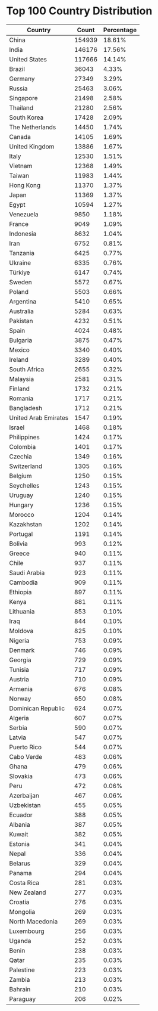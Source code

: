 # Top 100 Country Distribution
| Country | Count | Percentage |
|----|----|----|
| China | 154939 | 18.61% |
| India | 146176 | 17.56% |
| United States | 117666 | 14.14% |
| Brazil | 36043 | 4.33% |
| Germany | 27349 | 3.29% |
| Russia | 25463 | 3.06% |
| Singapore | 21498 | 2.58% |
| Thailand | 21280 | 2.56% |
| South Korea | 17428 | 2.09% |
| The Netherlands | 14450 | 1.74% |
| Canada | 14105 | 1.69% |
| United Kingdom | 13886 | 1.67% |
| Italy | 12530 | 1.51% |
| Vietnam | 12368 | 1.49% |
| Taiwan | 11983 | 1.44% |
| Hong Kong | 11370 | 1.37% |
| Japan | 11369 | 1.37% |
| Egypt | 10594 | 1.27% |
| Venezuela | 9850 | 1.18% |
| France | 9049 | 1.09% |
| Indonesia | 8632 | 1.04% |
| Iran | 6752 | 0.81% |
| Tanzania | 6425 | 0.77% |
| Ukraine | 6335 | 0.76% |
| Türkiye | 6147 | 0.74% |
| Sweden | 5572 | 0.67% |
| Poland | 5503 | 0.66% |
| Argentina | 5410 | 0.65% |
| Australia | 5284 | 0.63% |
| Pakistan | 4232 | 0.51% |
| Spain | 4024 | 0.48% |
| Bulgaria | 3875 | 0.47% |
| Mexico | 3340 | 0.40% |
| Ireland | 3289 | 0.40% |
| South Africa | 2655 | 0.32% |
| Malaysia | 2581 | 0.31% |
| Finland | 1732 | 0.21% |
| Romania | 1717 | 0.21% |
| Bangladesh | 1712 | 0.21% |
| United Arab Emirates | 1547 | 0.19% |
| Israel | 1468 | 0.18% |
| Philippines | 1424 | 0.17% |
| Colombia | 1401 | 0.17% |
| Czechia | 1349 | 0.16% |
| Switzerland | 1305 | 0.16% |
| Belgium | 1250 | 0.15% |
| Seychelles | 1243 | 0.15% |
| Uruguay | 1240 | 0.15% |
| Hungary | 1236 | 0.15% |
| Morocco | 1204 | 0.14% |
| Kazakhstan | 1202 | 0.14% |
| Portugal | 1191 | 0.14% |
| Bolivia | 993 | 0.12% |
| Greece | 940 | 0.11% |
| Chile | 937 | 0.11% |
| Saudi Arabia | 923 | 0.11% |
| Cambodia | 909 | 0.11% |
| Ethiopia | 897 | 0.11% |
| Kenya | 881 | 0.11% |
| Lithuania | 853 | 0.10% |
| Iraq | 844 | 0.10% |
| Moldova | 825 | 0.10% |
| Nigeria | 753 | 0.09% |
| Denmark | 746 | 0.09% |
| Georgia | 729 | 0.09% |
| Tunisia | 717 | 0.09% |
| Austria | 710 | 0.09% |
| Armenia | 676 | 0.08% |
| Norway | 650 | 0.08% |
| Dominican Republic | 624 | 0.07% |
| Algeria | 607 | 0.07% |
| Serbia | 590 | 0.07% |
| Latvia | 547 | 0.07% |
| Puerto Rico | 544 | 0.07% |
| Cabo Verde | 483 | 0.06% |
| Ghana | 479 | 0.06% |
| Slovakia | 473 | 0.06% |
| Peru | 472 | 0.06% |
| Azerbaijan | 467 | 0.06% |
| Uzbekistan | 455 | 0.05% |
| Ecuador | 388 | 0.05% |
| Albania | 387 | 0.05% |
| Kuwait | 382 | 0.05% |
| Estonia | 341 | 0.04% |
| Nepal | 336 | 0.04% |
| Belarus | 329 | 0.04% |
| Panama | 294 | 0.04% |
| Costa Rica | 281 | 0.03% |
| New Zealand | 277 | 0.03% |
| Croatia | 276 | 0.03% |
| Mongolia | 269 | 0.03% |
| North Macedonia | 269 | 0.03% |
| Luxembourg | 256 | 0.03% |
| Uganda | 252 | 0.03% |
| Benin | 238 | 0.03% |
| Qatar | 235 | 0.03% |
| Palestine | 223 | 0.03% |
| Zambia | 213 | 0.03% |
| Bahrain | 210 | 0.03% |
| Paraguay | 206 | 0.02% |
